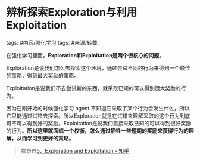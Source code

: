 # 辨析探索Exploration与利用Exploitation

tags: #内容/强化学习 
tags: #来源/转载 

在强化学习里面，**Exploration和Exploitation是两个很核心的问题**。

Exploration是说我们怎么去探索这个环境，通过尝试不同的行为来得到一个最佳的策略，得到最大奖励的策略。

Exploitation是说我们不去尝试新的东西，就采取已知的可以得到很大奖励的行为。

因为在刚开始的时候强化学习 agent 不知道它采取了某个行为会发生什么，所以它只能通过试错去探索。所以Exploration就是在试错来理解采取的这个行为到底可不可以得到好的奖励。Exploitation是说我们直接采取已知的可以得到很好奖励的行为。**所以这里就面临一个权衡，怎么通过牺牲一些短期的奖励来获得行为的理解，从而学习到更好的策略。**


> 摘录自[5、Exploration and Exploitation - 知乎](https://zhuanlan.zhihu.com/p/410556975)

